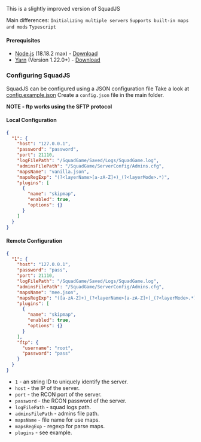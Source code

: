 
This is a slightly improved version of SquadJS

Main differences:
`Initializing multiple servers`
`Supports built-in maps and mods`
`Typescript`

#### Prerequisites

- [Node.js](https://nodejs.org/en/) (18.18.2 max) - [Download](https://nodejs.org/en/)
- [Yarn](https://yarnpkg.com/) (Version 1.22.0+) - [Download](https://classic.yarnpkg.com/en/docs/install)

### Configuring SquadJS

SquadJS can be configured using a JSON configuration file
Take a look at [config.example.json](./config.example.json)
Create a `config.json` file in the main folder.

**NOTE - ftp works using the SFTP protocol**

#### Local Configuration

```json
{
  "1": {
    "host": "127.0.0.1",
    "password": "password",
    "port": 21110,
    "logFilePath": "/SquadGame/Saved/Logs/SquadGame.log",
    "adminsFilePath": "/SquadGame/ServerConfig/Admins.cfg",
    "mapsName": "vanilla.json",
    "mapsRegExp": "(?<layerName>[a-zA-Z]+)_(?<layerMode>.*)",
    "plugins": [
      {
        "name": "skipmap",
        "enabled": true,
        "options": {}
      }
    ]
  }
}
```

#### Remote Configuration

```json
{
  "1": {
    "host": "127.0.0.1",
    "password": "pass",
    "port": 21110,
    "logFilePath": "/SquadGame/Saved/Logs/SquadGame.log",
    "adminsFilePath": "/SquadGame/ServerConfig/Admins.cfg",
    "mapsName": "mee.json",
    "mapsRegExp": "([a-zA-Z]+)_(?<layerName>[a-zA-Z]+)_(?<layerMode>.*)",
    "plugins": [
      {
        "name": "skipmap",
        "enabled": true,
        "options": {}
      }
    ],
    "ftp": {
      "username": "root",
      "password": "pass"
    }
  }
}
```

- `1` - an string ID to uniquely identify the server.
- `host` - the IP of the server.
- `port` - the RCON port of the server.
- `password` - the RCON password of the server.
- `logFilePath` - squad logs path.
- `adminsFilePath` - admins file path.
- `mapsName` - file name for use maps.
- `mapsRegExp` - regexp for parse maps.
- `plugins` - see example.

